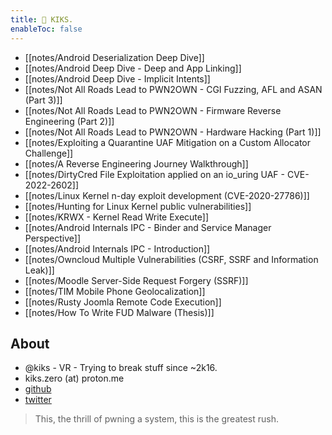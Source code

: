 ```yaml
---
title: 👾 KIKS.
enableToc: false
---
```


- [[notes/Android Deserialization Deep Dive]]
- [[notes/Android Deep Dive - Deep and App Linking]]
- [[notes/Android Deep Dive - Implicit Intents]]
- [[notes/Not All Roads Lead to PWN2OWN - CGI Fuzzing, AFL and ASAN (Part 3)]]
- [[notes/Not All Roads Lead to PWN2OWN - Firmware Reverse Engineering (Part 2)]]
- [[notes/Not All Roads Lead to PWN2OWN - Hardware Hacking (Part 1)]]
- [[notes/Exploiting a Quarantine UAF Mitigation on a Custom Allocator Challenge]]
- [[notes/A Reverse Engineering Journey Walkthrough]]
- [[notes/DirtyCred File Exploitation applied on an io_uring UAF - CVE-2022-2602]]
- [[notes/Linux Kernel n-day exploit development (CVE-2020-27786)]]
- [[notes/Hunting for Linux Kernel public vulnerabilities]]
- [[notes/KRWX - Kernel Read Write Execute]]
- [[notes/Android Internals IPC - Binder and Service Manager Perspective]]
- [[notes/Android Internals IPC - Introduction]]
- [[notes/Owncloud Multiple Vulnerabilities (CSRF, SSRF and Information Leak)]]
- [[notes/Moodle Server-Side Request Forgery (SSRF)]]
- [[notes/TIM Mobile Phone Geolocalization]]
- [[notes/Rusty Joomla Remote Code Execution]]
- [[notes/How To Write FUD Malware (Thesis)]]

## About
- @kiks - VR - Trying to break stuff since ~2k16.
- kiks.zero (at) proton.me
- [github](https://github.com/kiks7)
- [twitter](https://twitter.com/kiks7_7)
> This, the thrill of pwning a system, this is the greatest rush.